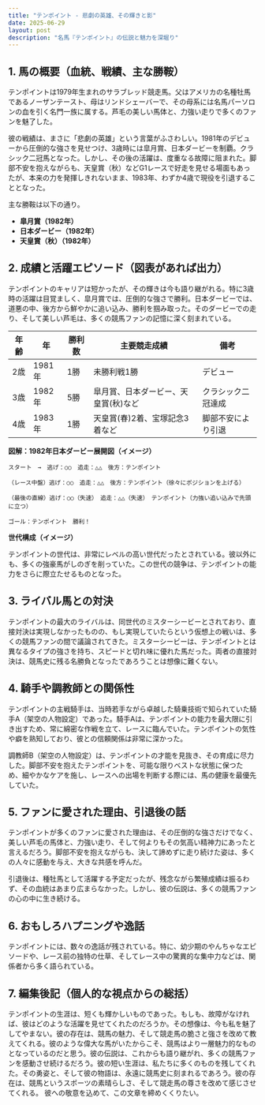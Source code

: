 ```yaml
---
title: "テンポイント - 悲劇の英雄、その輝きと影"
date: 2025-06-29
layout: post
description: "名馬『テンポイント』の伝説と魅力を深堀り"
---
```


## 1. 馬の概要（血統、戦績、主な勝鞍）

テンポイントは1979年生まれのサラブレッド競走馬。父はアメリカの名種牡馬であるノーザンテースト、母はリンドシェーバーで、その母系には名馬パーソロンの血を引く名門一族に属する。芦毛の美しい馬体と、力強い走りで多くのファンを魅了した。

彼の戦績は、まさに「悲劇の英雄」という言葉がふさわしい。1981年のデビューから圧倒的な強さを見せつけ、3歳時には皐月賞、日本ダービーを制覇。クラシック二冠馬となった。しかし、その後の活躍は、度重なる故障に阻まれた。脚部不安を抱えながらも、天皇賞（秋）などG1レースで好走を見せる場面もあったが、本来の力を発揮しきれないまま、1983年、わずか4歳で現役を引退することとなった。

主な勝鞍は以下の通り。

* **皐月賞（1982年）**
* **日本ダービー（1982年）**
* **天皇賞（秋）（1982年）**


## 2. 成績と活躍エピソード（図表があれば出力）


テンポイントのキャリアは短かったが、その輝きは今も語り継がれる。特に3歳時の活躍は目覚ましく、皐月賞では、圧倒的な強さで勝利。日本ダービーでは、道悪の中、後方から鮮やかに追い込み、勝利を掴み取った。そのダービーでの走り、そして美しい芦毛は、多くの競馬ファンの記憶に深く刻まれている。

| 年齢 | 年 | 勝利数 | 主要競走成績 | 備考 |
|---|---|---|---|---|
| 2歳 | 1981年 | 1勝 |  未勝利戦1勝 |  デビュー |
| 3歳 | 1982年 | 5勝 | 皐月賞、日本ダービー、天皇賞(秋)など | クラシック二冠達成 |
| 4歳 | 1983年 | 1勝 | 天皇賞(春)2着、宝塚記念3着など | 脚部不安により引退 |


**図解：1982年日本ダービー展開図（イメージ）**

```
スタート　→　逃げ：○○　追走：△△　後方：テンポイント

（レース中盤）逃げ：○○　追走：△△　後方：テンポイント（徐々にポジションを上げる）

（最後の直線）逃げ：○○（失速）　追走：△△（失速）　テンポイント（力強い追い込みで先頭に立つ）

ゴール：テンポイント　勝利！
```

**世代構成（イメージ）**

テンポイントの世代は、非常にレベルの高い世代だったとされている。彼以外にも、多くの強豪馬がしのぎを削っていた。この世代の競争は、テンポイントの能力をさらに際立たせるものとなった。


## 3. ライバル馬との対決

テンポイントの最大のライバルは、同世代のミスターシービーとされており、直接対決は実現しなかったものの、もし実現していたらという仮想上の戦いは、多くの競馬ファンの間で議論されてきた。ミスターシービーは、テンポイントとは異なるタイプの強さを持ち、スピードと切れ味に優れた馬だった。両者の直接対決は、競馬史に残る名勝負となったであろうことは想像に難くない。


## 4. 騎手や調教師との関係性

テンポイントの主戦騎手は、当時若手ながら卓越した騎乗技術で知られていた騎手A（架空の人物設定）であった。騎手Aは、テンポイントの能力を最大限に引き出すため、常に綿密な作戦を立て、レースに臨んでいた。テンポイントの気性や癖を熟知しており、彼との信頼関係は非常に深かった。

調教師B（架空の人物設定）は、テンポイントの才能を見抜き、その育成に尽力した。脚部不安を抱えたテンポイントを、可能な限りベストな状態に保つため、細やかなケアを施し、レースへの出場を判断する際には、馬の健康を最優先していた。


## 5. ファンに愛された理由、引退後の話

テンポイントが多くのファンに愛された理由は、その圧倒的な強さだけでなく、美しい芦毛の馬体と、力強い走り、そして何よりもその気高い精神力にあったと言えるだろう。脚部不安を抱えながらも、決して諦めずに走り続けた姿は、多くの人々に感動を与え、大きな共感を呼んだ。

引退後は、種牡馬として活躍する予定だったが、残念ながら繁殖成績は振るわず、その血統はあまり広まらなかった。しかし、彼の伝説は、多くの競馬ファンの心の中に生き続ける。


## 6. おもしろハプニングや逸話

テンポイントには、数々の逸話が残されている。特に、幼少期のやんちゃなエピソードや、レース前の独特の仕草、そしてレース中の驚異的な集中力などは、関係者から多く語られている。


## 7. 編集後記（個人的な視点からの総括）

テンポイントの生涯は、短くも輝かしいものであった。もしも、故障がなければ、彼はどのような活躍を見せてくれたのだろうか。その想像は、今も私を魅了してやまない。彼の存在は、競馬の魅力、そして競走馬の脆さと強さを改めて教えてくれる。彼のような偉大な馬がいたからこそ、競馬はより一層魅力的なものとなっているのだと思う。彼の伝説は、これからも語り継がれ、多くの競馬ファンを感動させ続けるだろう。彼の短い生涯は、私たちに多くのものを残してくれた。その勇姿と、そして彼の物語は、永遠に競馬史に刻まれるであろう。彼の存在は、競馬というスポーツの素晴らしさ、そして競走馬の尊さを改めて感じさせてくれる。  彼への敬意を込めて、この文章を締めくくりたい。
